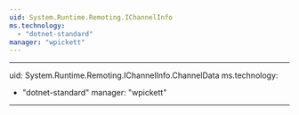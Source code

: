 ```yaml
---
uid: System.Runtime.Remoting.IChannelInfo
ms.technology: 
  - "dotnet-standard"
manager: "wpickett"
---
```


---
uid: System.Runtime.Remoting.IChannelInfo.ChannelData
ms.technology: 
  - "dotnet-standard"
manager: "wpickett"
---
